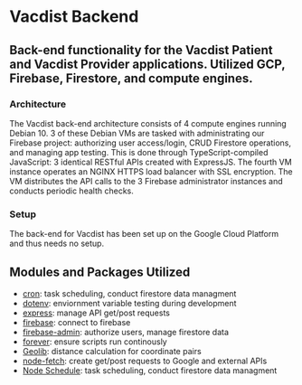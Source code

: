 # Vacdist Backend

## Back-end functionality for the Vacdist Patient and Vacdist Provider applications. Utilized GCP, Firebase, Firestore, and compute engines.

### Architecture
The Vacdist back-end architecture consists of 4 compute engines running Debian 10.
3 of these Debian VMs are tasked with administrating our Firebase project: authorizing user access/login, CRUD Firestore operations, and managing app testing. This is done through TypeScript-compiled JavaScript: 3 identical RESTful APIs created with ExpressJS.
The fourth VM instance operates an NGINX HTTPS load balancer with SSL encryption. The VM distributes the API calls to the 3 Firebase administrator instances and conducts periodic health checks.

### Setup
The back-end for Vacdist has been set up on the Google Cloud Platform and thus needs no setup.

## Modules and Packages Utilized

- [cron](https://www.npmjs.com/package/cron): task scheduling, conduct firestore data managment
- [dotenv](https://www.npmjs.com/package/dotenv): enviornment variable testing during development
- [express](https://www.npmjs.com/package/express): manage API get/post requests
- [firebase](https://www.npmjs.com/package/firebase): connect to firebase
- [firebase-admin](https://www.npmjs.com/package/firebase-admin): authorize users, manage firestore data
- [forever](https://www.npmjs.com/package/forever): ensure scripts run continously
- [Geolib](https://www.npmjs.com/package/geolib): distance calculation for coordinate pairs
- [node-fetch](https://www.npmjs.com/package/node-fetch): create get/post requests to Google and external APIs
- [Node Schedule](https://www.npmjs.com/package/node-schedule): task scheduling, conduct firestore data managment

